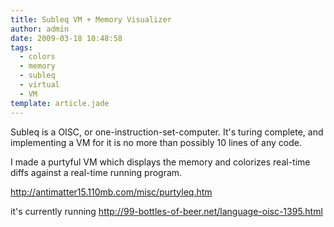 ```yaml
---
title: Subleq VM + Memory Visualizer
author: admin
date: 2009-03-18 10:48:58
tags: 
  - colors
  - memory
  - subleq
  - virtual
  - VM
template: article.jade
---
```


Subleq is a OISC, or one-instruction-set-computer. It's turing complete, and implementing a VM for it is no more than possibly 10 lines of any code.

I made a purtyful VM which displays the memory and colorizes real-time diffs against a real-time running program.

http://antimatter15.110mb.com/misc/purtyleq.htm

it's currently running
http://99-bottles-of-beer.net/language-oisc-1395.html

